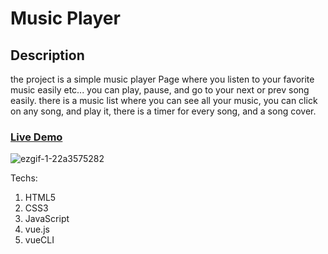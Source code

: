 # Music Player

## Description
the project is a simple music player Page where you listen to your favorite music easily etc... you can play, pause, and go to your next or prev song easily.
there is a music list where you can see all your music, you can click on any song, and play it, there is a timer for every song, and a song cover.


### [Live Demo](https://my-vue-music.netlify.app/)
![ezgif-1-22a3575282](https://user-images.githubusercontent.com/55949920/198728288-56bca1ec-b8e8-417c-b444-d4c6404f6a69.gif)


Techs:
1. HTML5
2. CSS3
3. JavaScript
4. vue.js
5. vueCLI
